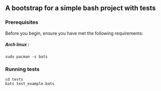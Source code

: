 ## A bootstrap for a simple bash project with tests
### Prerequisites
Before you begin, ensure you have met the following requirements:
##### Arch linux : 
```
sudo pacman -s bats
```
### Running tests
``` 
cd tests
bats test_example.bats
```

